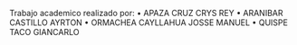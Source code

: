 Trabajo academico realizado por:
• APAZA CRUZ CRYS REY
• ARANIBAR CASTILLO AYRTON
• ORMACHEA CAYLLAHUA JOSSE MANUEL
• QUISPE TACO GIANCARLO